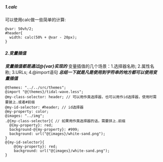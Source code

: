 ##### 1.calc
可以使用calc做一些简单的计算:
```less
@var: 50vh/2;
#header{
  width: calc(50% + @var - 20px);
}
```

##### 2.变量插值
***变量插值都是通过@{var}实现的***
变量插值的几个场景：1.选择器名称; 2.属性名称; 3.URLs; 4.@import语句
***总结一下就是凡是使用到字符串的地方都可以使用变量插值***
```less
@themes: "../../src/themes";
@import "@{themes}/tidal-wave.less";
@my-class-selector: header; // 可以用作类选择器，也可以用作id选择器，使用时需要披上.或者#前缀
@my-id-selector: #header; // id选择器
@my-property: color;
@images: "../img";
.@{my-class-selector}{ // 如果用作类选择器的话，需要拼上.前缀
  @{my-property}: red;
  background-@{my-property}: #999;
  background: url("@{images}/white-sand.png");
}
@{my-id-selector}{
    @{my-property}: red;
    background: url("@{images}/white-sand.png");
}
```
